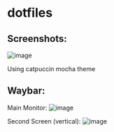 # dotfiles

## Screenshots:
![image](https://github.com/Fiwa42/dotfiles/assets/69937337/32a20e7b-b5c7-44c0-92d1-4ebf48c7f44a)

Using catpuccin mocha theme

## Waybar:
Main Monitor:
![image](https://github.com/Fiwa42/dotfiles/assets/69937337/586ad397-74cc-4f82-a4b5-d8913f175368)

Second Screen (vertical):
![image](https://github.com/Fiwa42/dotfiles/assets/69937337/d9eb994b-49b7-4922-afe6-be4d2dfd13d3)
